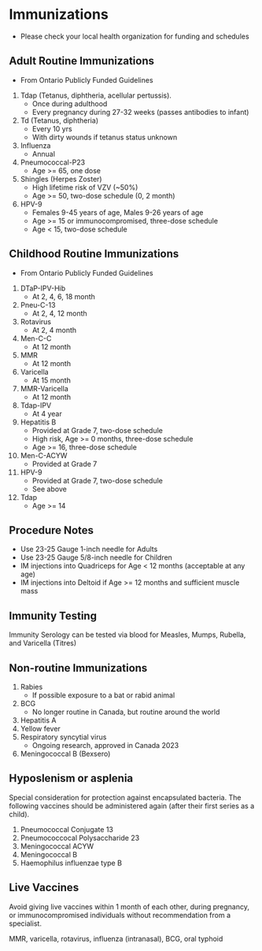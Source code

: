 # Immunizations
- Please check your local health organization for funding and schedules

## Adult Routine Immunizations
- From Ontario Publicly Funded Guidelines

1. Tdap (Tetanus, diphtheria, acellular pertussis).
    - Once during adulthood
    - Every pregnancy during 27-32 weeks (passes antibodies to infant)
2. Td (Tetanus, diphtheria)
    - Every 10 yrs
    - With dirty wounds if tetanus status unknown
3. Influenza
    - Annual
4. Pneumococcal-P23
    - Age >= 65, one dose
5. Shingles (Herpes Zoster)
    - High lifetime risk of VZV (~50%)
    - Age >= 50, two-dose schedule (0, 2 month)
6. HPV-9
    - Females 9-45 years of age, Males 9-26 years of age
    - Age >= 15 or immunocompromised, three-dose schedule
    - Age < 15, two-dose schedule

## Childhood Routine Immunizations
- From Ontario Publicly Funded Guidelines

1. DTaP-IPV-Hib
    - At 2, 4, 6, 18 month
2. Pneu-C-13
    - At 2, 4, 12 month
3. Rotavirus
    - At 2, 4 month
4. Men-C-C
    - At 12 month
5. MMR
    - At 12 month
6. Varicella
    - At 15 month
7. MMR-Varicella
    - At 12 month
8. Tdap-IPV
    - At 4 year
9. Hepatitis B
    - Provided at Grade 7, two-dose schedule
    - High risk, Age >= 0 months, three-dose schedule
    - Age >= 16, three-dose schedule
10. Men-C-ACYW
    - Provided at Grade 7
11. HPV-9
    - Provided at Grade 7, two-dose schedule
    - See above
12. Tdap
    - Age >= 14

## Procedure Notes
- Use 23-25 Gauge 1-inch needle for Adults
- Use 23-25 Gauge 5/8-inch needle for Children
- IM injections into Quadriceps for Age < 12 months (acceptable at any age)
- IM injections into Deltoid if Age >= 12 months and sufficient muscle mass 

## Immunity Testing
Immunity Serology can be tested via blood for Measles, Mumps, Rubella, and Varicella (Titres)

## Non-routine Immunizations
1. Rabies
    - If possible exposure to a bat or rabid animal
2. BCG
    - No longer routine in Canada, but routine around the world
3. Hepatitis A
4. Yellow fever
5. Respiratory syncytial virus
    - Ongoing research, approved in Canada 2023
6. Meningococcal B (Bexsero)

## Hyposlenism or asplenia
Special consideration for protection against encapsulated bacteria. The following vaccines should be administered again (after their first series as a child).

1. Pneumococcal Conjugate 13
2. Pneumococcocal Polysaccharide 23
3. Meningococcal ACYW
4. Meningococcal B 
5. Haemophilus influenzae type B 

## Live Vaccines
Avoid giving live vaccines within 1 month of each other, during pregnancy, or immunocompromised individuals without recommendation from a specialist.

MMR, varicella, rotavirus, influenza (intranasal), BCG, oral typhoid
